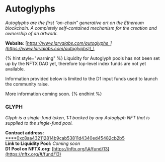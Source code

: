 # Autoglyphs

_Autoglyphs are the first “on-chain” generative art on the Ethereum blockchain. A completely self-contained mechanism for the creation and ownership of an artwork._

**Website**_:_ [_https://www.larvalabs.com/autoglyphs_](https://www.larvalabs.com/autoglyphs)\_\_

{% hint style="warning" %}
Liquidity for Autoglyph pools has not been set up by the NFTX DAO yet, therefore top-level index funds are not yet available.

Information provided below is limited to the D1 input funds used to launch the community raise.

More information coming soon.
{% endhint %}

### **GLYPH**

_Glyph is a single-fund token, 1:1 backed by any Autoglyph NFT that is supplied to the single-fund pool._

**Contract address:**[ ****0xc8aa432112814b9cab53811d4340ed45482cb2b5](https://etherscan.io/token/0xc8aa432112814b9cab53811d4340ed45482cb2b5)  
**Link to Liquidity Pool:** _Coming soon_  
**D1 Pool on NFTX.org:** [https://nftx.org/\#/fund/13](https://nftx.org/#/fund/13)

